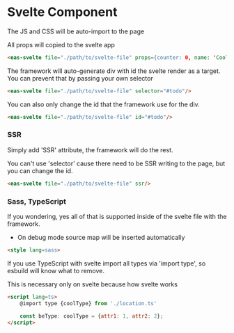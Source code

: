 # Svelte Component

The JS and CSS will be auto-import to the page

All props will copied to the svelte app
```html
<eas-svelte file="./path/to/svelte-file" props={counter: 0, name: 'Cool-Website'}/>
```

The framework will auto-generate div with id the svelte render as a target.
You can prevent that by passing your own selector

```html
<eas-svelte file="./path/to/svelte-file" selector="#todo"/>
```

You can also only change the id that the framework use for the div.
```html
<eas-svelte file="./path/to/svelte-file" id="#todo"/>
```

### SSR
Simply add 'SSR' attribute, the framework will do the rest.

You can't use 'selector' cause there need to be SSR writing to the page, but you can change the id.
```html
<eas-svelte file="./path/to/svelte-file" ssr/>
```

### Sass, TypeScript
If you wondering, yes all of that is supported inside of the svelte file with the framework.

* On debug mode source map will be inserted automatically 

```html
<style lang=sass>
```

If you use TypeScript with svelte import all types via 'import type', so esbuild will know what to remove.

This is necessary only on svelte because how svelte works

```html
<script lang=ts>
    @import type {coolType} from './location.ts'

    const beType: coolType = {attr1: 1, attr2: 2};
</script>
```